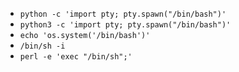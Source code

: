 - `python -c 'import pty; pty.spawn("/bin/bash")'`
- `python3 -c 'import pty; pty.spawn("/bin/bash")'`
- `echo 'os.system('/bin/bash')'`
- `/bin/sh -i`
- `perl -e 'exec "/bin/sh";'`
